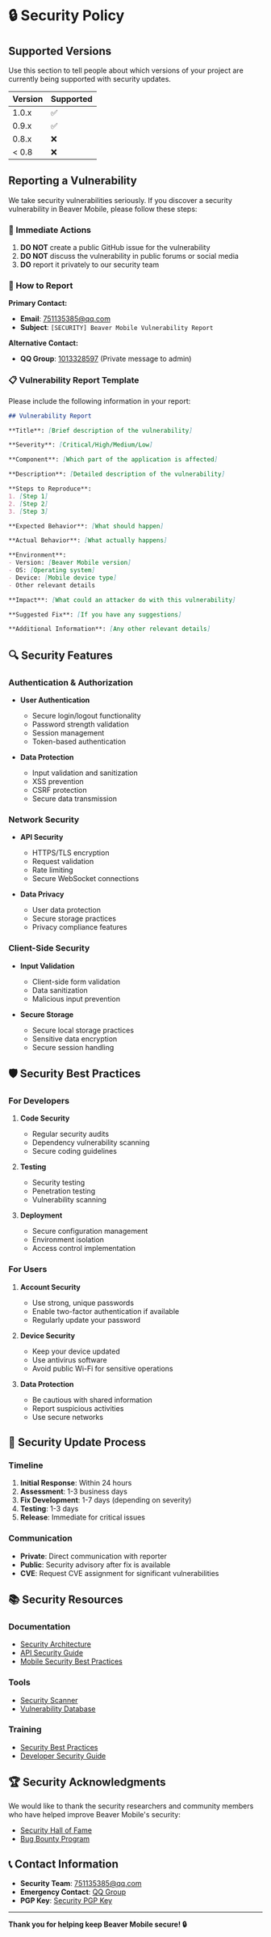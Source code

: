 # 🔒 Security Policy

## Supported Versions

Use this section to tell people about which versions of your project are currently being supported with security updates.

| Version | Supported          |
| ------- | ------------------ |
| 1.0.x   | :white_check_mark: |
| 0.9.x   | :white_check_mark: |
| 0.8.x   | :x:                |
| < 0.8   | :x:                |

## Reporting a Vulnerability

We take security vulnerabilities seriously. If you discover a security vulnerability in Beaver Mobile, please follow these steps:

### 🚨 Immediate Actions

1. **DO NOT** create a public GitHub issue for the vulnerability
2. **DO NOT** discuss the vulnerability in public forums or social media
3. **DO** report it privately to our security team

### 📧 How to Report

**Primary Contact:**
- **Email**: [751135385@qq.com](mailto:751135385@qq.com)
- **Subject**: `[SECURITY] Beaver Mobile Vulnerability Report`

**Alternative Contact:**
- **QQ Group**: [1013328597](https://qm.qq.com/q/82rbf7QBzO) (Private message to admin)

### 📋 Vulnerability Report Template

Please include the following information in your report:

```markdown
## Vulnerability Report

**Title**: [Brief description of the vulnerability]

**Severity**: [Critical/High/Medium/Low]

**Component**: [Which part of the application is affected]

**Description**: [Detailed description of the vulnerability]

**Steps to Reproduce**:
1. [Step 1]
2. [Step 2]
3. [Step 3]

**Expected Behavior**: [What should happen]

**Actual Behavior**: [What actually happens]

**Environment**:
- Version: [Beaver Mobile version]
- OS: [Operating system]
- Device: [Mobile device type]
- Other relevant details

**Impact**: [What could an attacker do with this vulnerability]

**Suggested Fix**: [If you have any suggestions]

**Additional Information**: [Any other relevant details]
```

## 🔍 Security Features

### Authentication & Authorization

- **User Authentication**
  - Secure login/logout functionality
  - Password strength validation
  - Session management
  - Token-based authentication

- **Data Protection**
  - Input validation and sanitization
  - XSS prevention
  - CSRF protection
  - Secure data transmission

### Network Security

- **API Security**
  - HTTPS/TLS encryption
  - Request validation
  - Rate limiting
  - Secure WebSocket connections

- **Data Privacy**
  - User data protection
  - Secure storage practices
  - Privacy compliance features

### Client-Side Security

- **Input Validation**
  - Client-side form validation
  - Data sanitization
  - Malicious input prevention

- **Secure Storage**
  - Secure local storage practices
  - Sensitive data encryption
  - Secure session handling

## 🛡️ Security Best Practices

### For Developers

1. **Code Security**
   - Regular security audits
   - Dependency vulnerability scanning
   - Secure coding guidelines

2. **Testing**
   - Security testing
   - Penetration testing
   - Vulnerability scanning

3. **Deployment**
   - Secure configuration management
   - Environment isolation
   - Access control implementation

### For Users

1. **Account Security**
   - Use strong, unique passwords
   - Enable two-factor authentication if available
   - Regularly update your password

2. **Device Security**
   - Keep your device updated
   - Use antivirus software
   - Avoid public Wi-Fi for sensitive operations

3. **Data Protection**
   - Be cautious with shared information
   - Report suspicious activities
   - Use secure networks

## 🔄 Security Update Process

### Timeline

1. **Initial Response**: Within 24 hours
2. **Assessment**: 1-3 business days
3. **Fix Development**: 1-7 days (depending on severity)
4. **Testing**: 1-3 days
5. **Release**: Immediate for critical issues

### Communication

- **Private**: Direct communication with reporter
- **Public**: Security advisory after fix is available
- **CVE**: Request CVE assignment for significant vulnerabilities

## 📚 Security Resources

### Documentation
- [Security Architecture](https://wsrh8888.github.io/beaver-docs/security/)
- [API Security Guide](https://wsrh8888.github.io/beaver-docs/api/security)
- [Mobile Security Best Practices](https://wsrh8888.github.io/beaver-docs/security/mobile)

### Tools
- [Security Scanner](https://github.com/wsrh8888/beaver-security-tools)
- [Vulnerability Database](https://github.com/wsrh8888/beaver-vulndb)

### Training
- [Security Best Practices](https://wsrh8888.github.io/beaver-docs/security/best-practices)
- [Developer Security Guide](https://wsrh8888.github.io/beaver-docs/security/developer-guide)

## 🏆 Security Acknowledgments

We would like to thank the security researchers and community members who have helped improve Beaver Mobile's security:

- [Security Hall of Fame](https://github.com/wsrh8888/beaver-mobile/security/hall-of-fame)
- [Bug Bounty Program](https://github.com/wsrh8888/beaver-mobile/security/bounty)

## 📞 Contact Information

- **Security Team**: [751135385@qq.com](mailto:751135385@qq.com)
- **Emergency Contact**: [QQ Group](https://qm.qq.com/q/82rbf7QBzO)
- **PGP Key**: [Security PGP Key](https://github.com/wsrh8888/beaver-mobile/security/pgp-key)

---

**Thank you for helping keep Beaver Mobile secure! 🔒** 
